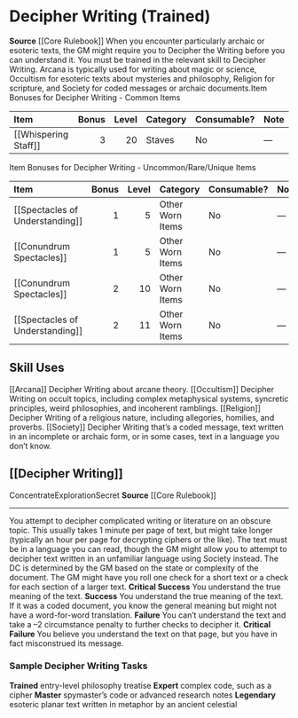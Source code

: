 ﻿---
id: '1'
name: Decipher Writing
rarity: Common
source: '[[DATABASE/source/Core Rulebook|Core Rulebook]]'
trait: null
type: General Skill Action

---
# Decipher Writing (Trained)

**Source** [[Core Rulebook]] 
When you encounter particularly archaic or esoteric texts, the GM might require you to Decipher the Writing before you can understand it. You must be trained in the relevant skill to Decipher Writing. Arcana is typically used for writing about magic or science, Occultism for esoteric texts about mysteries and philosophy, Religion for scripture, and Society for coded messages or archaic documents.<span>Item Bonuses for Decipher Writing - Common Items</span>

| Item                                                     |   Bonus |   Level | Category   | Consumable?   | Note   |
|:---------------------------------------------------------|--------:|--------:|:-----------|:--------------|:-------|
| [[Whispering Staff]] |       3 |      20 | Staves     | No            | —      |

<span>Item Bonuses for Decipher Writing - Uncommon/Rare/Unique Items</span>

| Item                                                                                     |   Bonus |   Level | Category         | Consumable?   | Note   |
|:-----------------------------------------------------------------------------------------|--------:|--------:|:-----------------|:--------------|:-------|
| [[Spectacles of Understanding]]           |       1 |       5 | Other Worn Items | No            | —      |
| [[Conundrum Spectacles]]                         |       1 |       5 | Other Worn Items | No            | —      |
| [[Conundrum Spectacles]]               |       2 |      10 | Other Worn Items | No            | —      |
| [[Spectacles of Understanding]] |       2 |      11 | Other Worn Items | No            | —      |

## Skill Uses

[[Arcana]] Decipher Writing about arcane theory.
[[Occultism]] Decipher Writing on occult topics, including complex metaphysical systems, syncretic principles, weird philosophies, and incoherent ramblings.
[[Religion]] Decipher Writing of a religious nature, including allegories, homilies, and proverbs.
[[Society]] Decipher Writing that’s a coded message, text written in an incomplete or archaic form, or in some cases, text in a language you don’t know.

## [[Decipher Writing]]

<span class="item-trait">Concentrate</span><span class="item-trait">Exploration</span><span class="item-trait">Secret</span>
**Source** [[Core Rulebook]]

---
You attempt to decipher complicated writing or literature on an obscure topic. This usually takes 1 minute per page of text, but might take longer (typically an hour per page for decrypting ciphers or the like). The text must be in a language you can read, though the GM might allow you to attempt to decipher text written in an unfamiliar language using Society instead.
 The DC is determined by the GM based on the state or complexity of the document. The GM might have you roll one check for a short text or a check for each section of a larger text.
**Critical Success** You understand the true meaning of the text.
**Success** You understand the true meaning of the text. If it was a coded document, you know the general meaning but might not have a word-for-word translation.
**Failure** You can’t understand the text and take a –2 circumstance penalty to further checks to decipher it.
**Critical Failure** You believe you understand the text on that page, but you have in fact misconstrued its message.

### Sample Decipher Writing Tasks

**Trained** entry-level philosophy treatise
**Expert** complex code, such as a cipher
**Master** spymaster’s code or advanced research notes
**Legendary** esoteric planar text written in metaphor by an ancient celestial
